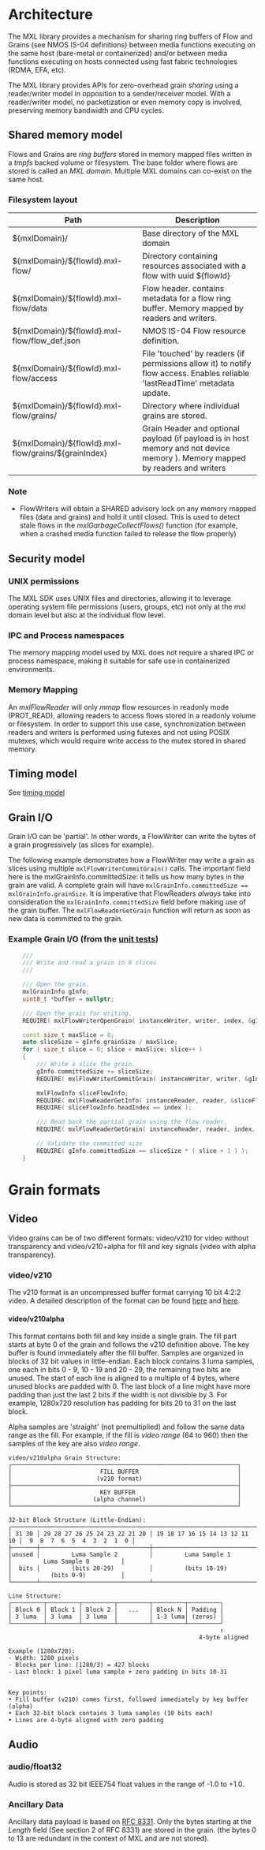 <!-- SPDX-FileCopyrightText: 2025 Contributors to the Media eXchange Layer project. -->
<!-- SPDX-License-Identifier: CC-BY-4.0 -->

# Architecture

The MXL library provides a mechanism for sharing ring buffers of Flow and Grains (see NMOS IS-04 definitions) between media functions executing on the same host (bare-metal or containerized) and/or between media functions executing on hosts connected using fast fabric technologies (RDMA, EFA, etc).

The MXL library provides APIs for zero-overhead grain _sharing_ using a reader/writer model in opposition to a sender/receiver model. With a reader/writer model, no packetization or even memory copy is involved, preserving memory bandwidth and CPU cycles.

## Shared memory model

Flows and Grains are _ring buffers_ stored in memory mapped files written in a _tmpfs_ backed volume or filesystem. The base folder where flows are stored is called an _MXL domain_. Multiple MXL domains can co-exist on the same host.

### Filesystem layout

| Path                                                    | Description                                                                                                                   |
|---------------------------------------------------------| ----------------------------------------------------------------------------------------------------------------------------- |
| \${mxlDomain}/                                          | Base directory of the MXL domain                                                                                              |
| \${mxlDomain}/\${flowId}.mxl-flow/                      | Directory containing resources associated with a flow with uuid ${flowId}                                                     |
| \${mxlDomain}/\${flowId}.mxl-flow/data                  | Flow header. contains metadata for a flow ring buffer. Memory mapped by readers and writers.                                  |
| \${mxlDomain}/\${flowId}.mxl-flow/flow_def.json         | NMOS IS-04 Flow resource definition.                                                                                          |
| \${mxlDomain}/\${flowId}.mxl-flow/access                | File 'touched' by readers (if permissions allow it) to notify flow access. Enables reliable 'lastReadTime' metadata update.   |
| \${mxlDomain}/\${flowId}.mxl-flow/grains/               | Directory where individual grains are stored.                                                                                 |
| \${mxlDomain}/\${flowId}.mxl-flow/grains/\${grainIndex} | Grain Header and optional payload (if payload is in host memory and not device memory ). Memory mapped by readers and writers |

### Note

- FlowWriters will obtain a SHARED advisory lock on any memory mapped files (data and grains) and hold it until closed. This is used to detect stale flows in the _mxlGarbageCollectFlows()_ function (for example, when a crashed media function failed to release the flow properly)

## Security model

### UNIX permissions

The MXL SDK uses UNIX files and directories, allowing it to leverage operating system file permissions (users, groups, etc) not only at the mxl domain level but also at the individual flow level.

### IPC and Process namespaces

The memory mapping model used by MXL does not require a shared IPC or process namespace, making it suitable for safe use in containerized environments.

### Memory Mapping

An _mxlFlowReader_ will only _mmap_ flow resources in readonly mode (PROT_READ), allowing readers to access flows stored in a readonly volume or filesystem. In order to support this use case, synchronization between readers and writers is performed using futexes and not using POSIX mutexes, which would require write access to the mutex stored in shared memory.

## Timing model

See [timing model](./timing.md)

## Grain I/O

Grain I/O can be 'partial'. In other words, a FlowWriter can write the bytes of a grain progressively (as slices for example).

The following example demonstrates how a FlowWriter may write a grain as slices using multiple `mxlFlowWriterCommitGrain()` calls. The important field here is the mxlGrainInfo.committedSize: it tells us how many bytes in the grain are valid. A complete grain will have `mxlGrainInfo.committedSize == mxlGrainInfo.grainSize`. It is imperative that FlowReaders _always_ take into consideration the `mxlGrainInfo.committedSize` field before making use of the grain buffer. The `mxlFlowReaderGetGrain` function will return as soon as new data is committed to the grain.

### Example Grain I/O (from the [unit tests](../lib/tests/test_flows.cpp))

```c++
    ///
    /// Write and read a grain in 8 slices
    ///

    /// Open the grain.
    mxlGrainInfo gInfo;
    uint8_t *buffer = nullptr;

    /// Open the grain for writing.
    REQUIRE( mxlFlowWriterOpenGrain( instanceWriter, writer, index, &gInfo, &buffer ) == MXL_STATUS_OK );

    const size_t maxSlice = 8;
    auto sliceSize = gInfo.grainSize / maxSlice;
    for ( size_t slice = 0; slice < maxSlice; slice++ )
    {
        /// Write a slice the grain.
        gInfo.committedSize += sliceSize;
        REQUIRE( mxlFlowWriterCommitGrain( instanceWriter, writer, &gInfo ) == MXL_STATUS_OK );

        mxlFlowInfo sliceFlowInfo;
        REQUIRE( mxlFlowReaderGetInfo( instanceReader, reader, &sliceFlowInfo ) == MXL_STATUS_OK );
        REQUIRE( sliceFlowInfo.headIndex == index );

        /// Read back the partial grain using the flow reader.
        REQUIRE( mxlFlowReaderGetGrain( instanceReader, reader, index, 8, &gInfo, &buffer ) == MXL_STATUS_OK );

        // Validate the committed size
        REQUIRE( gInfo.committedSize == sliceSize * ( slice + 1 ) );
    }
```

# Grain formats

## Video

Video grains can be of two different formats: video/v210 for video without transparency and video/v210+alpha for fill and key signals (video with alpha transparency).

### video/v210

The v210 format is an uncompressed buffer format carrying 10 bit 4:2:2 video. A detailed description of the format can be found [here](https://wiki.multimedia.cx/index.php/V210) and [here](https://developer.apple.com/library/archive/technotes/tn2162/_index.html#//apple_ref/doc/uid/DTS40013070-CH1-TNTAG8-V210__4_2_2_COMPRESSION_TYPE).

#### video/v210alpha

This format contains both fill and key inside a single grain.  The fill part starts at byte 0 of the grain and follows the v210 definition above. The key buffer is found immediately after the fill buffer.  Samples are organized in blocks of 32 bit values in little-endian.  Each block contains 3 luma samples, one each in bits 0 - 9, 10 - 19 and 20 - 29, the remaining two bits are unused.  The start of each line is aligned to a multiple of 4 bytes, where unused blocks are padded with 0.  The last block of a line might have more padding than just the last 2 bits if the width is not divisible by 3.  For example, 1280x720 resolution has padding for bits 20 to 31 on the last block.

Alpha samples are 'straight' (not premultiplied) and follow the same data range as the fill.  For example, if the fill is _video range_ (64 to 960) then the samples of the key are also _video range_.

```
video/v210alpha Grain Structure:
┌────────────────────────────────────────────────────────────────┐
│                         FILL BUFFER                            │
│                        (v210 format)                           │
├────────────────────────────────────────────────────────────────┤
│                         KEY BUFFER                             │
│                       (alpha channel)                          │
└────────────────────────────────────────────────────────────────┘

32-bit Block Structure (Little-Endian):
┌───────────────────────────────────────────────────────────────────────────────────────────────────────┐
│ 31 30 │ 29 28 27 26 25 24 23 22 21 20 │ 19 18 17 16 15 14 13 12 11 10 │  9  8  7  6  5  4  3  2  1  0 │
├───────┼───────────────────────────────┼───────────────────────────────┼───────────────────────────────┤
│unused │         Luma Sample 2         │         Luma Sample 1         │         Luma Sample 0         │
│  bits │         (bits 20-29)          │         (bits 10-19)          │           (bits 0-9)          │
└───────┴───────────────────────────────┴───────────────────────────────┴───────────────────────────────┘

Line Structure:
┌─────────┬─────────┬─────────┬─────────┬─────────┬─────────┐
│ Block 0 │ Block 1 │ Block 2 │   ...   │ Block N │ Padding │
│ 3 luma  │ 3 luma  │ 3 luma  │         │ 1-3 luma│ (zeros) │
└─────────┴─────────┴─────────┴─────────┴─────────┴─────────┘
                                                            ↑
                                                      4-byte aligned

Example (1280x720):
- Width: 1280 pixels
- Blocks per line: ⌈1280/3⌉ = 427 blocks
- Last block: 1 pixel luma sample + zero padding in bits 10-31


Key points:
• Fill buffer (v210) comes first, followed immediately by key buffer (alpha)
• Each 32-bit block contains 3 luma samples (10 bits each)
• Lines are 4-byte aligned with zero padding
```

## Audio

### audio/float32

Audio is stored as 32 bit IEEE754 float values in the range of -1.0 to +1.0.

### Ancillary Data

Ancillary data payload is based on [RFC 8331](https://datatracker.ietf.org/doc/html/rfc8331#section-2).   Only the bytes starting at the *Length* field (See section 2 of RFC 8331) are stored in the grain. (the bytes 0 to 13 are redundant in the context of MXL and are not stored).
